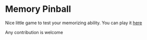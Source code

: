 # Memory Pinball

Nice little game to test your memorizing ability.
You can play it [here](https://nkorobkov.github.io/memory-pinball/)

Any contribution is welcome

